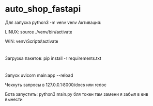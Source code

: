 # **auto_shop_fastapi**

Для запуска 
python3 -m venv venv
Активация:

LINUX: source ./venv/bin/activate

WIN:  venv\Scripts\activate
#
Загрузка пакетов:
pip install -r requirements.txt
#
Запуск uvicorn main:app --reload

Чекнуть запросы в 127.0.0.1:8000/docs или redoc

Бота запустить:
python3 main.py
бля токен там замени я забыл в енв вынести
#
